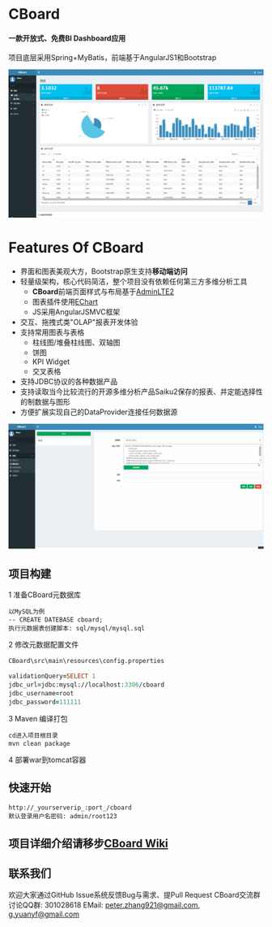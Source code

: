 # CBoard
#### 一款**开放式**、**免费**BI Dashboard应用
项目底层采用Spring+MyBatis，前端基于AngularJS1和Bootstrap  

![SS](https://raw.githubusercontent.com/yzhang921/CloudResource/gif/gif/cboard/starter.png)

# Features Of CBoard
* 界面和图表美观大方，Bootstrap原生支持**移动端访问**
* 轻量级架构，核心代码简洁，整个项目没有依赖任何第三方多维分析工具
  * **CBoard**前端页面样式与布局基于[AdminLTE2](https://github.com/almasaeed2010/AdminLTE)
  * 图表插件使用[EChart](http://echarts.baidu.com/)
  * JS采用AngularJSMVC框架
* 交互、拖拽式类"OLAP"报表开发体验
* 支持常用图表与表格
  * 柱线图/堆叠柱线图、双轴图
  * 饼图
  * KPI Widget
  * 交叉表格
* 支持JDBC协议的各种数据产品
* 支持读取当今比较流行的开源多维分析产品Saiku2保存的报表、并定能选择性的制数据与图形
* 方便扩展实现自己的DataProvider连接任何数据源

![wiget_overview](https://raw.githubusercontent.com/yzhang921/CloudResource/b460e7b7ed188bb3ea9ced5a9377bab1489c3982/gif/cboard/widget_design_overview.gif)

## 项目构建
1 准备CBoard元数据库
```mysql
以MySQL为例
-- CREATE DATEBASE cboard;
执行元数据表创建脚本: sql/mysql/mysql.sql
```
2 修改元数据配置文件
```
CBoard\src\main\resources\config.properties
```
```pro
validationQuery=SELECT 1
jdbc_url=jdbc:mysql://localhost:3306/cboard
jdbc_username=root
jdbc_password=111111
```
3 Maven 编译打包
```
cd进入项目根目录
mvn clean package
```
4 部署war到tomcat容器


## 快速开始
```
http://_yourserverip_:port_/cboard
默认登录用户名密码: admin/root123
```


## 项目详细介绍请移步[CBoard Wiki](https://github.com/yzhang921/CBoard/wiki)


## 联系我们
欢迎大家通过GitHub Issue系统反馈Bug与需求、提Pull Request
CBoard交流群讨论QQ群: 301028618
EMail: peter.zhang921@gmail.com, g.yuanyf@gmail.com

